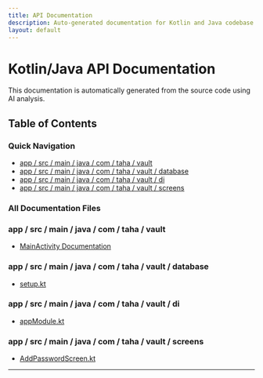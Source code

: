 ```yaml
---
title: API Documentation
description: Auto-generated documentation for Kotlin and Java codebase
layout: default
---
```


# Kotlin/Java API Documentation

This documentation is automatically generated from the source code using AI analysis.

## Table of Contents

### Quick Navigation

- [app / src / main / java / com / taha / vault](#app-src-main-java-com-taha-vault)
- [app / src / main / java / com / taha / vault / database](#app-src-main-java-com-taha-vault-database)
- [app / src / main / java / com / taha / vault / di](#app-src-main-java-com-taha-vault-di)
- [app / src / main / java / com / taha / vault / screens](#app-src-main-java-com-taha-vault-screens)

### All Documentation Files

<h3 id='app-src-main-java-com-taha-vault'>app / src / main / java / com / taha / vault</h3>

- [MainActivity Documentation](app/src/main/java/com/taha/vault/MainActivity.kt.md)

<h3 id='app-src-main-java-com-taha-vault-database'>app / src / main / java / com / taha / vault / database</h3>

- [setup.kt](app/src/main/java/com/taha/vault/database/setup.kt.md)

<h3 id='app-src-main-java-com-taha-vault-di'>app / src / main / java / com / taha / vault / di</h3>

- [appModule.kt](app/src/main/java/com/taha/vault/di/appModule.kt.md)

<h3 id='app-src-main-java-com-taha-vault-screens'>app / src / main / java / com / taha / vault / screens</h3>

- [AddPasswordScreen.kt](app/src/main/java/com/taha/vault/screens/AddPasswordScreen.kt.md)

---
